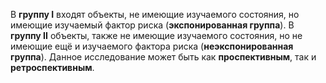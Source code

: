 В **группу I** входят объекты, не имеющие изучаемого состояния, но имеющие изучаемый фактор риска (**экспонированная группа**). В **группу II** объекты, также не имеющие изучаемого состояния, но не имеющие ещё и изучаемого фактора риска (**неэкспонированная группа**). Данное исследование может быть как **проспективным**, так и **ретроспективным**.